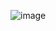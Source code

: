 
![image](https://github.com/vijaygiduthuri/TERRAFORM-JENKINS-CICD/assets/125960600/1525af5e-6da0-454f-87fd-267438dcb4fc)
